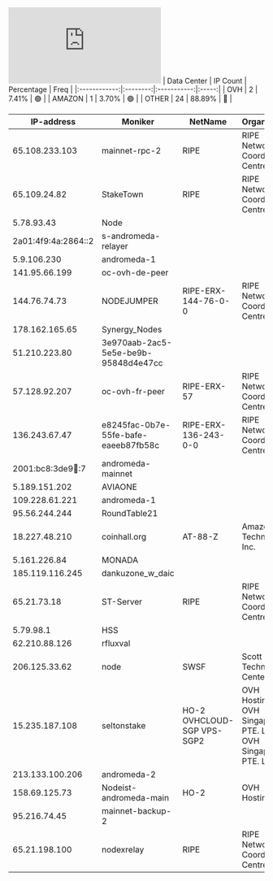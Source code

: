 ![Diagramm](https://github.com/obajay/StateSync-snapshots/blob/main/Projects/AndromedaProtocol/1/README.md)
| Data Center | IP Count | Percentage | Freq |
|:------------:|:--------:|:-----------:|:-----:|
| OVH | 2 | 7.41% | 🟢 |
| AMAZON | 1 | 3.70% | 🟢 |
| OTHER | 24 | 88.89% | 🔴 |

<!-- START_TABLE -->
| IP-address | Moniker | NetName | Organization |
|-------------|-------------|-------------|-------------|
| 65.108.233.103 | mainnet-rpc-2 | RIPE | RIPE Network Coordination Centre |
| 65.109.24.82 | StakeTown | RIPE | RIPE Network Coordination Centre |
| 5.78.93.43 | Node |  |  |
| 2a01:4f9:4a:2864::2 | s-andromeda-relayer |  |  |
| 5.9.106.230 | andromeda-1 |  |  |
| 141.95.66.199 | oc-ovh-de-peer |  |  |
| 144.76.74.73 | NODEJUMPER | RIPE-ERX-144-76-0-0 | RIPE Network Coordination Centre |
| 178.162.165.65 | Synergy_Nodes |  |  |
| 51.210.223.80 | 3e970aab-2ac5-5e5e-be9b-95848d4e47cc |  |  |
| 57.128.92.207 | oc-ovh-fr-peer | RIPE-ERX-57 | RIPE Network Coordination Centre |
| 136.243.67.47 | e8245fac-0b7e-55fe-bafe-eaeeb87fb58c | RIPE-ERX-136-243-0-0 | RIPE Network Coordination Centre |
| 2001:bc8:3de9:100::7 | andromeda-mainnet |  |  |
| 5.189.151.202 | AVIAONE |  |  |
| 109.228.61.221 | andromeda-1 |  |  |
| 95.56.244.244 | RoundTable21 |  |  |
| 18.227.48.210 | coinhall.org | AT-88-Z | Amazon Technologies Inc. |
| 5.161.226.84 | MONADA |  |  |
| 185.119.116.245 | dankuzone_w_daic |  |  |
| 65.21.73.18 | ST-Server | RIPE | RIPE Network Coordination Centre |
| 5.79.98.1 | HSS |  |  |
| 62.210.88.126 | rfluxval |  |  |
| 206.125.33.62 | node | SWSF | Scott Technology Center |
| 15.235.187.108 | seltonstake | HO-2 OVHCLOUD-SGP VPS-SGP2 | OVH Hosting, Inc. OVH Singapore PTE. LTD OVH Singapore PTE. LTD |
| 213.133.100.206 | andromeda-2 |  |  |
| 158.69.125.73 | Nodeist-andromeda-main | HO-2 | OVH Hosting, Inc. |
| 95.216.74.45 | mainnet-backup-2 |  |  |
| 65.21.198.100 | nodexrelay | RIPE | RIPE Network Coordination Centre |

<!-- END_TABLE -->